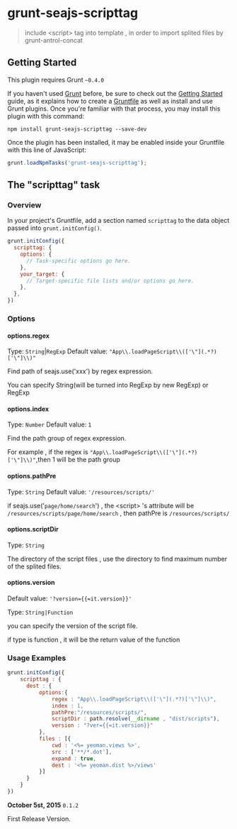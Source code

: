 # grunt-seajs-scripttag

> include &lt;script&gt; tag into template , in order to import splited files by grunt-antrol-concat

## Getting Started
This plugin requires Grunt `~0.4.0`

If you haven't used [Grunt](http://gruntjs.com/) before, be sure to check out the [Getting Started](http://gruntjs.com/getting-started) guide, as it explains how to create a [Gruntfile](http://gruntjs.com/sample-gruntfile) as well as install and use Grunt plugins. Once you're familiar with that process, you may install this plugin with this command:

```shell
npm install grunt-seajs-scripttag --save-dev
```

Once the plugin has been installed, it may be enabled inside your Gruntfile with this line of JavaScript:

```js
grunt.loadNpmTasks('grunt-seajs-scripttag');
```

## The "scripttag" task

### Overview
In your project's Gruntfile, add a section named `scripttag` to the data object passed into `grunt.initConfig()`.

```js
grunt.initConfig({
  scripttag: {
    options: {
      // Task-specific options go here.
    },
    your_target: {
      // Target-specific file lists and/or options go here.
    },
  },
})
```

### Options

#### options.regex

Type: `String`|`RegExp`
Default value: `"App\\.loadPageScript\\(['\"](.*?)['\"]\\)"`

Find path of seajs.use('xxx') by regex expression.

You can specify String(will be turned into RegExp by new RegExp) or RegExp


#### options.index

Type: `Number`
Default value: `1`

Find the path group of regex expression.

For example , if the regex is `"App\\.loadPageScript\\(['\"](.*?)['\"]\\)"`,then 1 will be the path group

#### options.pathPre

Type: `String`
Default value: `'/resources/scripts/'`

if seajs.use('`page/home/search`') , the &lt;script&gt; 's attribute will be `/resources/scripts/page/home/search` , then pathPre is `/resources/scripts/`

#### options.scriptDir

Type: `String`

The directory of the script files , use the directory to find maximum number of the splited files.


#### options.version
Default value: `'?version={{=it.version}}'`

Type: `String|Function`

you can specify the version of the script file.

if type is function , it will be the return value of the function





### Usage Examples

```js
grunt.initConfig({
    scripttag : {
      dest : {
          options:{
              regex : "App\\.loadPageScript\\(['\"](.*?)['\"]\\)",
              index : 1,
              pathPre:"/resources/scripts/",
              scriptDir : path.resolve(__dirname , "dist/scripts"),
              version : "?ver={{=it.version}}"
          },
          files : [{
              cwd : '<%= yeoman.views %>',
              src : ['**/*.dot'],
              expand : true,
              dest : '<%= yeoman.dist %>/views'
          }]
      }
    }
})
```



**October 5st, 2015** `0.1.2`

First Release Version.

